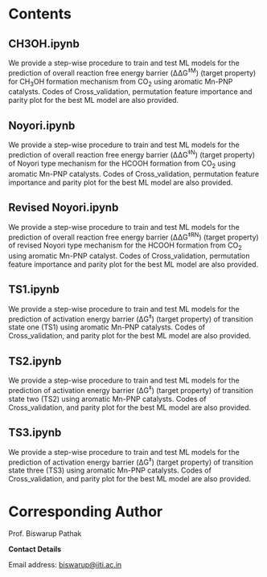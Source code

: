 # Contents
## CH3OH.ipynb
We provide a step-wise procedure to train and test ML models for the prediction of overall reaction free energy barrier (ΔΔG<sup>‡M</sup>) (target property) for CH<sub>3</sub>OH formation mechanism from CO<sub>2</sub> using aromatic Mn-PNP catalysts. Codes of Cross_validation, permutation feature importance and parity plot for the best ML model are also provided.

## Noyori.ipynb
We provide a step-wise procedure to train and test ML models for the prediction of overall reaction free energy barrier (ΔΔG<sup>‡N</sup>) (target property) of Noyori type mechanism for the HCOOH formation from CO<sub>2</sub> using aromatic Mn-PNP catalysts. Codes of Cross_validation, permutation feature importance and parity plot for the best ML model are also provided.

## Revised Noyori.ipynb
We provide a step-wise procedure to train and test ML models for the prediction of overall reaction free energy barrier (ΔΔG<sup>‡RN</sup>) (target property) of  revised Noyori type mechanism for the HCOOH formation from CO<sub>2</sub> using aromatic Mn-PNP catalyst. Codes of Cross_validation, permutation feature importance and parity plot for the best ML model are also provided.

## TS1.ipynb
We provide a step-wise procedure to train and test ML models for the prediction of activation energy barrier (ΔG<sup>‡</sup>) (target property) of transition state one (TS1) using aromatic Mn-PNP catalysts. Codes of Cross_validation, and parity plot for the best ML model are also provided.

## TS2.ipynb
We provide a step-wise procedure to train and test ML models for the prediction of activation energy barrier (ΔG<sup>‡</sup>) (target property) of transition state two (TS2) using aromatic Mn-PNP catalysts. Codes of Cross_validation, and parity plot for the best ML model are also provided.

## TS3.ipynb
We provide a step-wise procedure to train and test ML models for the prediction of activation energy barrier (ΔG<sup>‡</sup>) (target property) of transition state three (TS3) using aromatic Mn-PNP catalysts. Codes of Cross_validation, and parity plot for the best ML model are also provided.

# Corresponding Author
Prof. Biswarup Pathak

**Contact Details**

Email address: biswarup@iiti.ac.in
